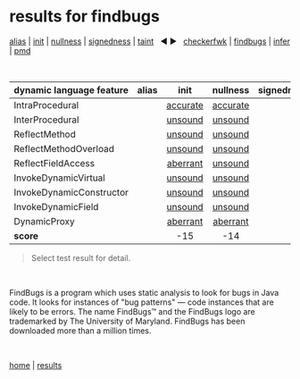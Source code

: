 # results for findbugs

[alias](https://github.com/michaelemery/staticanalysis/blob/master/results/alias/README.md) | [init](https://github.com/michaelemery/staticanalysis/blob/master/results/init/README.md) | [nullness](https://github.com/michaelemery/staticanalysis/blob/master/results/nullness/README.md) | [signedness](https://github.com/michaelemery/staticanalysis/blob/master/results/signedness/README.md) | [taint](https://github.com/michaelemery/staticanalysis/blob/master/results/taint/README.md) &nbsp; &#x25c0; &#x25b6; &nbsp; [checkerfwk](https://github.com/michaelemery/staticanalysis/blob/master/results/tool/checkerframework.md) | [findbugs](https://github.com/michaelemery/staticanalysis/blob/master/results/tool/findbugs.md) | [infer](https://github.com/michaelemery/staticanalysis/blob/master/results/tool/infer.md) | [pmd](https://github.com/michaelemery/staticanalysis/blob/master/results/tool/pmd.md)

<br>

| dynamic language feature | alias | init | nullness | signedness | taint |
| --- | :---: | :---: | :---: | :---: | :---: |
| IntraProcedural |  | [accurate](https://github.com/michaelemery/staticanalysis/blob/master/results/init/findbugs.md#IntraProcedural) | [accurate](https://github.com/michaelemery/staticanalysis/blob/master/results/nullness/findbugs.md#IntraProcedural)  |  |  |
| InterProcedural |  | [unsound](https://github.com/michaelemery/staticanalysis/blob/master/results/init/findbugs.md#InterProcedural) | [unsound](https://github.com/michaelemery/staticanalysis/blob/master/results/nullness/findbugs.md#InterProcedural) |  |  |
| ReflectMethod |  | [unsound](https://github.com/michaelemery/staticanalysis/blob/master/results/init/findbugs.md#ReflectMethod) | [unsound](https://github.com/michaelemery/staticanalysis/blob/master/results/nullness/findbugs.md#ReflectMethod) |  |  |
| ReflectMethodOverload |  | [unsound](https://github.com/michaelemery/staticanalysis/blob/master/results/init/findbugs.md#ReflectMethodOverload) | [unsound](https://github.com/michaelemery/staticanalysis/blob/master/results/nullness/findbugs.md#ReflectMethodOverload) |  |  |
| ReflectFieldAccess |  | [aberrant](https://github.com/michaelemery/staticanalysis/blob/master/results/init/findbugs.md#ReflectFieldAccess) | [unsound](https://github.com/michaelemery/staticanalysis/blob/master/results/nullness/findbugs.md#ReflectFieldAccess) |  |  |
| InvokeDynamicVirtual |  | [unsound](https://github.com/michaelemery/staticanalysis/blob/master/results/init/findbugs.md#InvokeDynamicVirtual) | [unsound](https://github.com/michaelemery/staticanalysis/blob/master/results/nullness/findbugs.md#InvokeDynamicVirtual) |  |  |
| InvokeDynamicConstructor |  | [unsound](https://github.com/michaelemery/staticanalysis/blob/master/results/init/findbugs.md#InvokeDynamicConstructor) | [unsound](https://github.com/michaelemery/staticanalysis/blob/master/results/nullness/findbugs.md#InvokeDynamicConstructor) |  |  |
| InvokeDynamicField |  | [unsound](https://github.com/michaelemery/staticanalysis/blob/master/results/init/findbugs.md#InvokeDynamicField) | [unsound](https://github.com/michaelemery/staticanalysis/blob/master/results/nullness/findbugs.md#InvokeDynamicField) |  |  |
| DynamicProxy |  | [aberrant](https://github.com/michaelemery/staticanalysis/blob/master/results/init/findbugs.md#DynamicProxy) | [aberrant](https://github.com/michaelemery/staticanalysis/blob/master/results/nullness/findbugs.md#DynamicProxy) |  |  |
| **score** |  | -15 | -14 |  |

> Select test result for detail.

<br>

FindBugs is a program which uses static analysis to look for bugs in Java code. It looks for instances of "bug patterns" — code instances that are likely to be errors. The name FindBugs™ and the FindBugs logo are trademarked by The University of Maryland. FindBugs has been downloaded more than a million times.

<br>

[home](https://github.com/michaelemery/staticanalysis) | [results](https://github.com/michaelemery/staticanalysis/blob/master/results/README.md)
